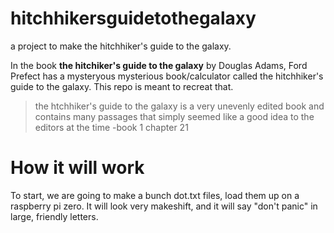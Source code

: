 # hitchhikersguidetothegalaxy
a project to make the hitchhiker's guide to the galaxy.

In the book **the hitchiker's guide to the galaxy** by Douglas Adams, Ford Prefect has a mysteryous mysterious book/calculator called the hitchhiker's guide to the galaxy. This repo is meant to recreat that.


> the htchhiker's guide to the galaxy is a very unevenly edited book and contains many passages that simply seemed like a good idea to the editors at the time
-book 1 chapter 21


How it will work
===
To start, we are going to make a bunch dot.txt files, load them up on a raspberry pi zero. It will look very makeshift, and it will say "don't panic" in large, friendly letters.
